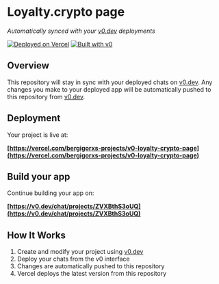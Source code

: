 # Loyalty.crypto page

*Automatically synced with your [v0.dev](https://v0.dev) deployments*

[![Deployed on Vercel](https://img.shields.io/badge/Deployed%20on-Vercel-black?style=for-the-badge&logo=vercel)](https://vercel.com/bergigorxs-projects/v0-loyalty-crypto-page)
[![Built with v0](https://img.shields.io/badge/Built%20with-v0.dev-black?style=for-the-badge)](https://v0.dev/chat/projects/ZVXBthS3oUQ)

## Overview

This repository will stay in sync with your deployed chats on [v0.dev](https://v0.dev).
Any changes you make to your deployed app will be automatically pushed to this repository from [v0.dev](https://v0.dev).

## Deployment

Your project is live at:

**[https://vercel.com/bergigorxs-projects/v0-loyalty-crypto-page](https://vercel.com/bergigorxs-projects/v0-loyalty-crypto-page)**

## Build your app

Continue building your app on:

**[https://v0.dev/chat/projects/ZVXBthS3oUQ](https://v0.dev/chat/projects/ZVXBthS3oUQ)**

## How It Works

1. Create and modify your project using [v0.dev](https://v0.dev)
2. Deploy your chats from the v0 interface
3. Changes are automatically pushed to this repository
4. Vercel deploys the latest version from this repository